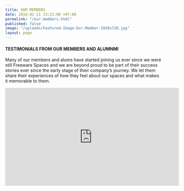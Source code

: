 ```yaml
---
title: OUR MEMBERS
date: 2019-02-21 13:21:00 +07:00
permalink: "/our-members.html"
published: false
image: "/uploads/Featured-Image-Our-Member-1920x720.jpg"
layout: page
---
```


#### TESTIMONIALS FROM OUR MEMBERS AND ALUMNMI

Many of our members and alums have started joining us ever since we were still Freeware Spaces and we are beyond proud to be part of their success stories ever since the early stage of their company’s journey. We let them share their experiences of how they feel about our spaces and what makes it memorable to them. 

<iframe width="560" height="315" src="https://www.youtube.com/embed/O-78DOesfKQ" frameborder="0" allow="accelerometer; autoplay; encrypted-media; gyroscope; picture-in-picture" allowfullscreen></iframe>